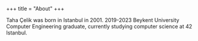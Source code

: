 +++
title = "About"
+++

Taha Çelik was born in Istanbul in 2001.
2019-2023 Beykent University Computer Engineering graduate, currently studying computer science at 42 Istanbul.
